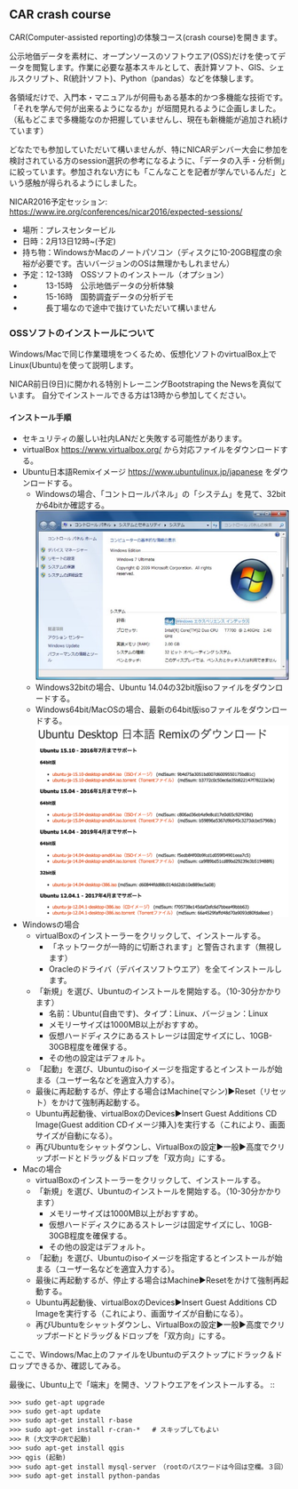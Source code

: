 ## CAR crash course

CAR(Computer-assisted reporting)の体験コース(crash course)を開きます。

公示地価データを素材に、オープンソースのソフトウエア(OSS)だけを使ってデータを閲覧します。作業に必要な基本スキルとして、表計算ソフト、GIS、シェルスクリプト、R(統計ソフト)、Python（pandas）などを体験します。

各領域だけで、入門本・マニュアルが何冊もある基本的かつ多機能な技術です。「それを学んで何が出来るようになるか」が垣間見れるように企画しました。（私もどこまで多機能なのか把握していませんし、現在も新機能が追加され続けています）

どなたでも参加していただいて構いませんが、特にNICARデンバー大会に参加を検討されている方のsession選択の参考になるように、「データの入手・分析側」に絞っています。参加されない方にも「こんなことを記者が学んでいるんだ」という感触が得られるようにしました。

NICAR2016予定セッション: <https://www.ire.org/conferences/nicar2016/expected-sessions/>

* 場所：プレスセンタービル
* 日時：2月13日12時~(予定)
* 持ち物：WindowsかMacのノートパソコン（ディスクに10-20GB程度の余裕が必要です。古いバージョンのOSは無理かもしれません）
* 予定：12-13時　OSSソフトのインストール（オプション）
* 　　　13-15時　公示地価データの分析体験
* 　　　15-16時　国勢調査データの分析デモ
* 　　　長丁場なので途中で抜けていただいて構いません

### OSSソフトのインストールについて

Windows/Macで同じ作業環境をつくるため、仮想化ソフトのvirtualBox上でLinux(Ubuntu)を使って説明します。

NICAR前日(9日)に開かれる特別トレーニングBootstraping the Newsを真似ています。
自分でインストールできる方は13時から参加してください。

#### インストール手順

* セキュリティの厳しい社内LANだと失敗する可能性があります。
* virtualBox <https://www.virtualbox.org/> から対応ファイルをダウンロードする。
* Ubuntu日本語Remixイメージ <https://www.ubuntulinux.jp/japanese> をダウンロードする。
  * Windowsの場合、「コントロールパネル」の「システム」を見て、32bitか64bitか確認する。
  ![windowsコントロールパネル](images/win3264.jpg)
  * Windows32bitの場合、Ubuntu 14.04の32bit版isoファイルをダウンロードする。
  * Windows64bit/MacOSの場合、最新の64bit版isoファイルをダウンロードする。
  ![ubuntu日本語remix](images/ubuntu_j.png)
* Windowsの場合
  * virtualBoxのインストーラーをクリックして、インストールする。
    * 「ネットワークが一時的に切断されます」と警告されます（無視します）
    * Oracleのドライバ（デバイスソフトウエア）を全てインストールします。
  * 「新規」を選び、Ubuntuのインストールを開始する。（10-30分かかります）
    * 名前：Ubuntu(自由です)、タイプ：Linux、バージョン：Linux
    * メモリーサイズは1000MB以上がおすすめ。
    * 仮想ハードディスクにあるストレージは固定サイズにし、10GB-30GB程度を確保する。
    * その他の設定はデフォルト。
  * 「起動」を選び、Ubuntuのisoイメージを指定するとインストールが始まる（ユーザー名などを適宜入力する）。
  * 最後に再起動するが、停止する場合はMachine(マシン)▶︎Reset（リセット）をかけて強制再起動する。
  * Ubuntu再起動後、virtualBoxのDevices▶︎Insert Guest Additions CD Image(Guest addition CDイメージ挿入)を実行する（これにより、画面サイズが自動になる）。
  * 再びUbuntuをシャットダウンし、VirtualBoxの設定▶︎一般▶︎高度でクリップボードとドラッグ＆ドロップを「双方向」にする。
* Macの場合
  * virtualBoxのインストーラーをクリックして、インストールする。
  * 「新規」を選び、Ubuntuのインストールを開始する。（10-30分かかります）
    * メモリーサイズは1000MB以上がおすすめ。
    * 仮想ハードディスクにあるストレージは固定サイズにし、10GB-30GB程度を確保する。
    * その他の設定はデフォルト。
  * 「起動」を選び、Ubuntuのisoイメージを指定するとインストールが始まる（ユーザー名などを適宜入力する）。
  * 最後に再起動するが、停止する場合はMachine▶︎Resetをかけて強制再起動する。
  * Ubuntu再起動後、virtualBoxのDevices▶︎Insert Guest Additions CD Imageを実行する（これにより、画面サイズが自動になる）。
  * 再びUbuntuをシャットダウンし、VirtualBoxの設定▶︎一般▶︎高度でクリップボードとドラッグ＆ドロップを「双方向」にする。

ここで、Windows/Mac上のファイルをUbuntuのデスクトップにドラック＆ドロップできるか、確認してみる。

最後に、Ubuntu上で「端末」を開き、ソフトウエアをインストールする。
::

	>>> sudo get-apt upgrade
	>>> sudo get-apt update
	>>> sudo apt-get install r-base
	>>> sudo apt-get install r-cran-*   # スキップしてもよい
	>>> R (大文字のRで起動)
	>>> sudo apt-get install qgis
	>>> qgis (起動)
	>>> sudo apt-get install mysql-server　（rootのパスワードは今回は空欄。３回）
	>>> sudo apt-get install python-pandas
